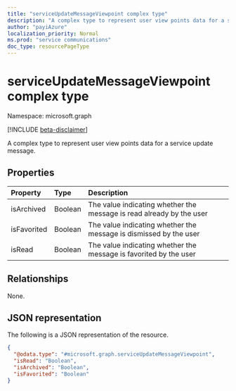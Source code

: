 ```yaml
---
title: "serviceUpdateMessageViewpoint complex type"
description: "A complex type to represent user view points data for a service update message."
author: "payiAzure"
localization_priority: Normal
ms.prod: "service communications"
doc_type: resourcePageType
---
```


# serviceUpdateMessageViewpoint complex type

Namespace: microsoft.graph

[!INCLUDE [beta-disclaimer](../../includes/beta-disclaimer.md)]

A complex type to represent user view points data for a service update message.

## Properties
|Property|Type|Description|
|:---|:---|:---|
|isArchived|Boolean|The value indicating whether the message is read already by the user|
|isFavorited|Boolean|The value indicating whether the message is dismissed by the user|
|isRead|Boolean|The value indicating whether the message is favorited by the user|

## Relationships
None.

## JSON representation
The following is a JSON representation of the resource.
<!-- {
  "blockType": "resource",
  "@odata.type": "microsoft.graph.serviceUpdateMessageViewpoint"
}
-->
``` json
{
  "@odata.type": "#microsoft.graph.serviceUpdateMessageViewpoint",
  "isRead": "Boolean",
  "isArchived": "Boolean",
  "isFavorited": "Boolean"
}
```

